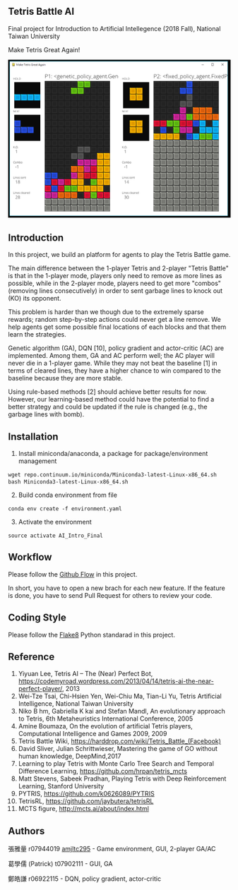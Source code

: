 ## Tetris Battle AI

Final project for Introduction to Artificial Intellegence (2018 Fall), National Taiwan University

Make Tetris Great Again!

![platform](doc/platform6.PNG)

## Introduction

In this project, we build an platform for agents to play the Tetris Battle game.

The main difference between the 1-player Tetris and 2-player "Tetris Battle" is that in the 1-player mode, players only need to remove as more lines as possible,
while in the 2-player mode, players need to get more "combos" (removing lines consecutively) in order to sent garbage lines to knock out (KO) its opponent.

This problem is harder than we though due to the extremely sparse rewards; random step-by-step actions could never get a line remove. We help agents get some possible final locations of each blocks and that them learn the strategies. 

Genetic algorithm (GA), DQN [10], policy gradient and actor-critic (AC) are implemented. Among them, GA and AC perform well; the AC player will never die in a 1-player game. While they may not beat the baseline [1] in terms of cleared lines, they have a higher chance to win compared to the baseline because they are more stable.

Using rule-based methods [2] should achieve better results for now. However, our learning-based method could have the potential to find a better strategy and could be updated if the rule is changed (e.g., the garbage lines with bomb).

## Installation

1. Install miniconda/anaconda, a package for  package/environment management
```
wget repo.continuum.io/miniconda/Miniconda3-latest-Linux-x86_64.sh
bash Miniconda3-latest-Linux-x86_64.sh
```

2. Build conda environment from file
```
conda env create -f environment.yaml
```

3. Activate the environment
```
source activate AI_Intro_Final
```

## Workflow

Please follow the [Github Flow](https://guides.github.com/introduction/flow/) in this project.

In short, you have to open a new brach for each new feature. If the feature is done, you have to send Pull Request for others to review your code.


## Coding Style

Please follow the [Flake8](http://flake8.pycqa.org/en/latest/) Python standarad in this project.


## Reference

1. Yiyuan Lee, Tetris AI – The (Near) Perfect Bot, https://codemyroad.wordpress.com/2013/04/14/tetris-ai-the-near-perfect-player/, 2013
2. Wei-Tze Tsai, Chi-Hsien Yen, Wei-Chiu Ma, Tian-Li Yu, Tetris Artificial Intelligence, National Taiwan University
3. Niko B hm, Gabriella K kai and Stefan Mandl, An evolutionary approach to Tetris, 6th Metaheuristics International Conference, 2005
4. Amine Boumaza, On the evolution of artificial Tetris players, Computational Intelligence and Games 2009, 2009
5. Tetris Battle Wiki, https://harddrop.com/wiki/Tetris_Battle_(Facebook)
6. David Sliver, Julian Schrittwieser, Mastering the game of GO without human knowledge, DeepMind,2017
7. Learning to play Tetris with Monte Carlo Tree Search and Temporal Difference Learning, https://github.com/hrpan/tetris_mcts 
8. Matt Stevens,  Sabeek Pradhan, Playing Tetris with Deep Reinforcement Learning, Stanford University
9. PYTRIS, https://github.com/k0626089/PYTRIS 
10. TetrisRL, https://github.com/jaybutera/tetrisRL 
11. MCTS figure, http://mcts.ai/about/index.html


## Authors

張雅量 r07944019 [amjltc295](https://github.com/amjltc295/) - Game environment, GUI, 2-player GA/AC

葛學儒 (Patrick) t07902111 - GUI, GA

鄭皓謙 r06922115 - DQN, policy gradient, actor-critic


